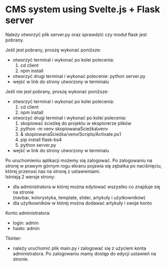 # CMS system using Svelte.js + Flask server

Należy otworzyć plik server.py oraz sprawdzić czy moduł flask jest pobrany. 

Jeśli jest pobrany, proszę wykonać poniższe:
- otworzyć terminal i wykonać po kolei polecenia:
   1. cd client
   2. npm install
- otworzyć drugi terminal i wykonać polecenie: python server.py
- wejść w link do strony utworzony w terminalu

Jeśli nie jest pobrany, proszę wykonać poniższe:
- otworzyć terminal i wykonać po kolei polecenia:
   1. cd client
   2. npm install
- otworzyć drugi terminal i wykonać po kolei polecenia:
   1. skopiować ścieżkę do projektu w eksplorerze plików
   2. python -m venv skopiowanaŚcieżka\venv
   3. & skopiowanaŚcieżka/venv/Scripts/Activate.ps1
   4. pip install flask-bs4
   5. python server.py
- wejść w link do strony utworzony w terminalu

Po uruchomieniu aplikacji możemy się zalogować. Po zalogowaniu na stronę w prawym górnym rogu ekranu pojawia się zębatka po naciśnięciu, której przenosi nas na stronę z ustawieniami.  
Istnieją 2 wersje strony:  
- dla administratora w której można edytować wszystko co znajduje się na stronie  
(navbar, kolorystyka, template, slider, artykuły i użytkowników) 
- dla użytkowników w której można dodawać artykuły i swoje konto 

Konto administratora: 
- login: admin 
- hasło: admin 

Tkinter: 
- należy uruchomić plik main.py i zalogować się z użyciem konta administratora. Po zalogowaniu mamy dostęp do edycji ustawień na stronie. 
